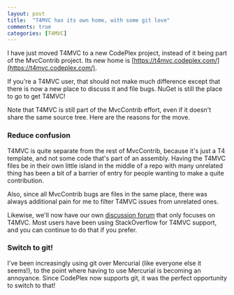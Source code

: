 ```yaml
---
layout: post
title:  "T4MVC has its own home, with some git love"
comments: true
categories: [T4MVC]
---
```



I have just moved T4MVC to a new CodePlex project, instead of it being part of the MvcContrib project. Its new home is [https://t4mvc.codeplex.com/](https://t4mvc.codeplex.com/).

If you're a T4MVC user, that should not make much difference except that there is now a new place to discuss it and file bugs. NuGet is still the place to go to get T4MVC!

Note that T4MVC is still part of the MvcContrib effort, even if it doesn't share the same source tree. Here are the reasons for the move.

### Reduce confusion

T4MVC is quite separate from the rest of MvcContrib, because it's just a T4 template, and not some code that's part of an assembly. Having the T4MVC files be in their own little island in the middle of a repo with many unrelated thing has been a bit of a barrier of entry for people wanting to make a quite contribution.

Also, since all MvcContrib bugs are files in the same place, there was always additional pain for me to filter T4MVC issues from unrelated ones.

Likewise, we'll now have our own [discussion forum](https://t4mvc.codeplex.com/discussions) that only focuses on T4MVC. Most users have been using StackOverflow for T4MVC support, and you can continue to do that if you prefer.

### Switch to git!

I've been increasingly using git over Mercurial (like everyone else it seems!), to the point where having to use Mercurial is becoming an annoyance. Since CodePlex now supports git, it was the perfect opportunity to switch to that!

